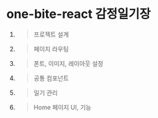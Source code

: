 # one-bite-react 감정일기장

1. > 프로젝트 설계
2. > 페이지 라우팅
3. > 폰트, 이미지, 레이아웃 설정
4. > 공통 컴포넌트
5. > 일기 관리
6. > Home 페이지 UI, 기능
